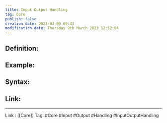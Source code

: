 ```yaml
---
title: Input Output Handling
tag: Core
publish: false
creation date: 2023-03-09 09:43
modification date: Thursday 9th March 2023 12:52:04
---
```


## Definition:
## Example:
## Syntax:
## Link:
---
Link : [[Core]]
Tag: #Core #Input #Output #Handling #InputOutputHandling